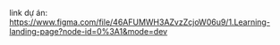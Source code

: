 link dự án:
https://www.figma.com/file/46AFUMWH3AZvzZcjoW06u9/1.Learning-landing-page?node-id=0%3A1&mode=dev
